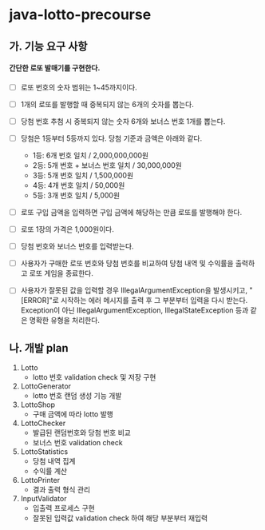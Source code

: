 # java-lotto-precourse

## 가. 기능 요구 사항

#### 간단한 로또 발매기를 구현한다.

- [ ] 로또 번호의 숫자 범위는 1~45까지이다.
- [ ] 1개의 로또를 발행할 때 중복되지 않는 6개의 숫자를 뽑는다.
- [ ] 당첨 번호 추첨 시 중복되지 않는 숫자 6개와 보너스 번호 1개를 뽑는다.
- [ ] 당첨은 1등부터 5등까지 있다. 당첨 기준과 금액은 아래와 같다.
    - 1등: 6개 번호 일치 / 2,000,000,000원
    - 2등: 5개 번호 + 보너스 번호 일치 / 30,000,000원
    - 3등: 5개 번호 일치 / 1,500,000원
    - 4등: 4개 번호 일치 / 50,000원
    - 5등: 3개 번호 일치 / 5,000원
- [ ] 로또 구입 금액을 입력하면 구입 금액에 해당하는 만큼 로또를 발행해야 한다.
- [ ] 로또 1장의 가격은 1,000원이다.
- [ ] 당첨 번호와 보너스 번호를 입력받는다.
- [ ] 사용자가 구매한 로또 번호와 당첨 번호를 비교하여 당첨 내역 및 수익률을 출력하고 로또 게임을 종료한다.
- [ ] 사용자가 잘못된 값을 입력할 경우 IllegalArgumentException을 발생시키고, "[ERROR]"로 시작하는 에러 메시지를 출력 후 그 부분부터 입력을 다시 받는다. Exception이 아닌
  IllegalArgumentException, IllegalStateException 등과 같은 명확한 유형을 처리한다.


## 나. 개발 plan

1. Lotto
   - lotto 번호 validation check 및 저장 구현
2. LottoGenerator
   - lotto 번호 랜덤 생성 기능 개발
3. LottoShop
   - 구매 금액에 따라 lotto 발행 
4. LottoChecker
   - 발급된 랜덤번호와 당첨 번호 비교
   - 보너스 번호 validation check 
5. LottoStatistics
   - 당첨 내역 집계
   - 수익률 계산
6. LottoPrinter
   - 결과 출력 형식 관리
7. InputValidator
   - 입출력 프로세스 구현
   - 잘못된 입력값 validation check 하여 해당 부분부터 재입력
